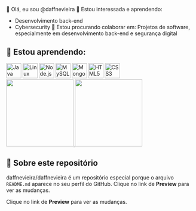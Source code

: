 👋 Olá, eu sou @daffnevieira
👀 Estou interessada e aprendendo:
- Desenvolvimento back-end
- Cybersecurity
💞️ Estou procurando colaborar em:
Projetos de software, especialmente em desenvolvimento back-end e segurança digital

## 🚀 Estou aprendendo:
<div>
  <img loading="lazy" src="https://cdn.jsdelivr.net/gh/devicons/devicon/icons/java/java-original.svg" width="40" height="40" alt="Java"/>
  <img loading="lazy" src="https://cdn.jsdelivr.net/gh/devicons/devicon/icons/linux/linux-original.svg" width="40" height="40" alt="Linux"/>
  <img loading="lazy" src="https://cdn.jsdelivr.net/gh/devicons/devicon/icons/nodejs/nodejs-original.svg" width="40" height="40" alt="Node.js"/>
  <img loading="lazy" src="https://cdn.jsdelivr.net/gh/devicons/devicon/icons/mysql/mysql-original.svg" width="40" height="40" alt="MySQL"/>
  <img loading="lazy" src="https://cdn.jsdelivr.net/gh/devicons/devicon/icons/mongodb/mongodb-original.svg" width="40" height="40" alt="MongoDB"/>
  <img loading="lazy" src="https://cdn.jsdelivr.net/gh/devicons/devicon/icons/html5/html5-original.svg" width="40" height="40" alt="HTML5"/>
  <img loading="lazy" src="https://cdn.jsdelivr.net/gh/devicons/devicon/icons/css3/css3-original.svg" width="40" height="40" alt="CSS3"/>
</div>
<div>
  <a href="https://github.com/daffnevieira"> 
    <img loading="lazy" height="180em" src="https://github-readme-stats.vercel.app/api/top-langs/?username=daffnevieira&layout=compact&langs_count=7&theme=dracula"/>
    <img loading="lazy" height="180em" src="https://github-readme-stats.vercel.app/api?username=daffnevieira&show_icons=true&theme=dracula&include_all_commits=true&count_private=true"/>
  </a>
</div>

## 📝 Sobre este repositório
daffnevieira/daffnevieira é um repositório especial porque o arquivo `README.md` aparece no seu perfil do GitHub.
Clique no link de **Preview** para ver as mudanças.

Clique no link de **Preview** para ver as mudanças.
